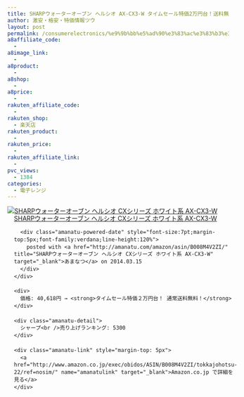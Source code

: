 ```yaml
---
title: SHARPウォーターオーブン ヘルシオ AX-CX3-W タイムセール特価2万円台！送料無料！
author: 激安・格安・特価情報ツウ
layout: post
permalink: /consumerelectronics/%e9%9b%bb%e5%ad%90%e3%83%ac%e3%83%b3%e3%82%b8/sharp-axcx3w-2.html
a8affiliate_code:
  - 
a8image_link:
  - 
a8product:
  - 
a8shop:
  - 
a8price:
  - 
rakuten_affiliate_code:
  - 
rakuten_shop:
  - 楽天店
rakuten_product:
  - 
rakuten_price:
  - 
rakuten_affiliate_link:
  - 
pvc_views:
  - 1384
categories:
  - 電子レンジ
---
```

<div class="amanatu-box" style="margin-bottom:0px;">
  <div class="amanatu-image" style="float:left;">
    <a href="http://www.amazon.co.jp/exec/obidos/ASIN/B008M4V2ZI/tokkajohotsu-22/ref=nosim/" name="amanatulink" target="_blank"><img src="http://i1.wp.com/ecx.images-amazon.com/images/I/31mbZJJrqBL._SL160_.jpg?w=546" alt="SHARPウォーターオーブン ヘルシオ CXシリーズ ホワイト系 AX-CX3-W" style="border: none;" data-recalc-dims="1" /></a>
  </div>
  
  <div style="float:left;margin-left:15px;line-height:120%">
    <div class="amanatu-name" style="margin-bottom:10px;line-height:120%">
      <a href="http://www.amazon.co.jp/exec/obidos/ASIN/B008M4V2ZI/tokkajohotsu-22/ref=nosim/" name="amanatulink" target="_blank">SHARPウォーターオーブン ヘルシオ CXシリーズ ホワイト系 AX-CX3-W</a> 
      
      <div class="amanatu-powered-date" style="font-size:7pt;margin-top:5px;font-family:verdana;line-height:120%">
        posted with <a href="http://amanatu.com/amazon/asin/B008M4V2ZI/" title="SHARPウォーターオーブン ヘルシオ CXシリーズ ホワイト系 AX-CX3-W" target="_blank">あまなつ</a> on 2014.03.15
      </div>
    </div>
    
    <div>
      価格: 40,618円 → <strong>タイムセール特価２万円台！ 通常送料無料！</strong>
    </div>
    
    <div class="amanatu-detail">
      シャープ<br />売り上げランキング: 5300
    </div>
    
    <div class="amanatu-link" style="margin-top: 5px">
      <a href="http://www.amazon.co.jp/exec/obidos/ASIN/B008M4V2ZI/tokkajohotsu-22/ref=nosim/" name="amanatulink" target="_blank">Amazon.co.jp で詳細を見る</a>
    </div>
  </div>
  
  <div class="amanatu-footer" style="clear: left">
  </div>
</div>